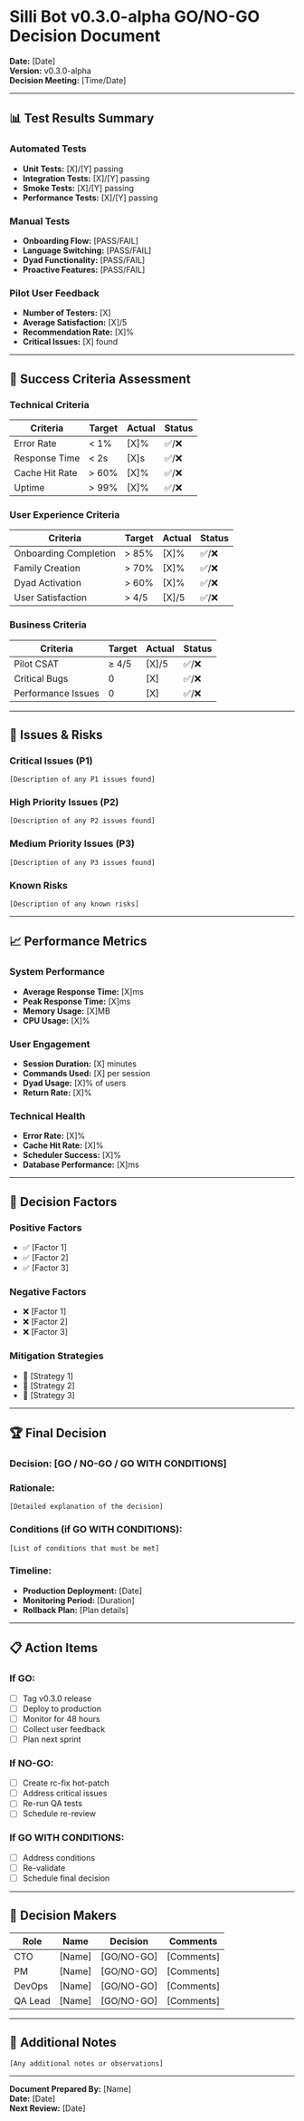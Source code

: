 # Silli Bot v0.3.0-alpha GO/NO-GO Decision Document

**Date:** [Date]  
**Version:** v0.3.0-alpha  
**Decision Meeting:** [Time/Date]  

---

## 📊 **Test Results Summary**

### **Automated Tests**
- **Unit Tests:** [X]/[Y] passing
- **Integration Tests:** [X]/[Y] passing
- **Smoke Tests:** [X]/[Y] passing
- **Performance Tests:** [X]/[Y] passing

### **Manual Tests**
- **Onboarding Flow:** [PASS/FAIL]
- **Language Switching:** [PASS/FAIL]
- **Dyad Functionality:** [PASS/FAIL]
- **Proactive Features:** [PASS/FAIL]

### **Pilot User Feedback**
- **Number of Testers:** [X]
- **Average Satisfaction:** [X]/5
- **Recommendation Rate:** [X]%
- **Critical Issues:** [X] found

---

## 🎯 **Success Criteria Assessment**

### **Technical Criteria**
| Criteria | Target | Actual | Status |
|----------|--------|--------|--------|
| Error Rate | < 1% | [X]% | ✅/❌ |
| Response Time | < 2s | [X]s | ✅/❌ |
| Cache Hit Rate | > 60% | [X]% | ✅/❌ |
| Uptime | > 99% | [X]% | ✅/❌ |

### **User Experience Criteria**
| Criteria | Target | Actual | Status |
|----------|--------|--------|--------|
| Onboarding Completion | > 85% | [X]% | ✅/❌ |
| Family Creation | > 70% | [X]% | ✅/❌ |
| Dyad Activation | > 60% | [X]% | ✅/❌ |
| User Satisfaction | > 4/5 | [X]/5 | ✅/❌ |

### **Business Criteria**
| Criteria | Target | Actual | Status |
|----------|--------|--------|--------|
| Pilot CSAT | ≥ 4/5 | [X]/5 | ✅/❌ |
| Critical Bugs | 0 | [X] | ✅/❌ |
| Performance Issues | 0 | [X] | ✅/❌ |

---

## 🚨 **Issues & Risks**

### **Critical Issues (P1)**
```
[Description of any P1 issues found]
```

### **High Priority Issues (P2)**
```
[Description of any P2 issues found]
```

### **Medium Priority Issues (P3)**
```
[Description of any P3 issues found]
```

### **Known Risks**
```
[Description of any known risks]
```

---

## 📈 **Performance Metrics**

### **System Performance**
- **Average Response Time:** [X]ms
- **Peak Response Time:** [X]ms
- **Memory Usage:** [X]MB
- **CPU Usage:** [X]%

### **User Engagement**
- **Session Duration:** [X] minutes
- **Commands Used:** [X] per session
- **Dyad Usage:** [X]% of users
- **Return Rate:** [X]%

### **Technical Health**
- **Error Rate:** [X]%
- **Cache Hit Rate:** [X]%
- **Scheduler Success:** [X]%
- **Database Performance:** [X]ms

---

## 🎯 **Decision Factors**

### **Positive Factors**
- ✅ [Factor 1]
- ✅ [Factor 2]
- ✅ [Factor 3]

### **Negative Factors**
- ❌ [Factor 1]
- ❌ [Factor 2]
- ❌ [Factor 3]

### **Mitigation Strategies**
- 🔧 [Strategy 1]
- 🔧 [Strategy 2]
- 🔧 [Strategy 3]

---

## 🏆 **Final Decision**

### **Decision:** [GO / NO-GO / GO WITH CONDITIONS]

### **Rationale:**
```
[Detailed explanation of the decision]
```

### **Conditions (if GO WITH CONDITIONS):**
```
[List of conditions that must be met]
```

### **Timeline:**
- **Production Deployment:** [Date]
- **Monitoring Period:** [Duration]
- **Rollback Plan:** [Plan details]

---

## 📋 **Action Items**

### **If GO:**
- [ ] Tag v0.3.0 release
- [ ] Deploy to production
- [ ] Monitor for 48 hours
- [ ] Collect user feedback
- [ ] Plan next sprint

### **If NO-GO:**
- [ ] Create rc-fix hot-patch
- [ ] Address critical issues
- [ ] Re-run QA tests
- [ ] Schedule re-review

### **If GO WITH CONDITIONS:**
- [ ] Address conditions
- [ ] Re-validate
- [ ] Schedule final decision

---

## 👥 **Decision Makers**

| Role | Name | Decision | Comments |
|------|------|----------|----------|
| CTO | [Name] | [GO/NO-GO] | [Comments] |
| PM | [Name] | [GO/NO-GO] | [Comments] |
| DevOps | [Name] | [GO/NO-GO] | [Comments] |
| QA Lead | [Name] | [GO/NO-GO] | [Comments] |

---

## 📝 **Additional Notes**

```
[Any additional notes or observations]
```

---

**Document Prepared By:** [Name]  
**Date:** [Date]  
**Next Review:** [Date]
